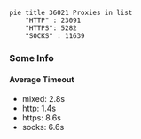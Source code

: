 
```mermaid
pie title 36021 Proxies in list
    "HTTP" : 23091
    "HTTPS": 5282
    "SOCKS" : 11639
```

### Some Info
#### Average Timeout

- mixed: 2.8s
- http: 1.4s
- https: 8.6s
- socks: 6.6s